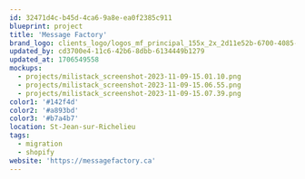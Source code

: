 ```yaml
---
id: 32471d4c-b45d-4ca6-9a8e-ea0f2385c911
blueprint: project
title: 'Message Factory'
brand_logo: clients_logo/logos_mf_principal_155x_2x_2d11e52b-6700-4085-94ae-ed679cdb5b46_155x.webp
updated_by: cd3700e4-11c6-42b6-8dbb-6134449b1279
updated_at: 1706549558
mockups:
  - projects/milistack_screenshot-2023-11-09-15.01.10.png
  - projects/milistack_screenshot-2023-11-09-15.06.55.png
  - projects/milistack_screenshot-2023-11-09-15.07.39.png
color1: '#142f4d'
color2: '#a893bd'
color3: '#b7a4b7'
location: St-Jean-sur-Richelieu
tags:
  - migration
  - shopify
website: 'https://messagefactory.ca'
---
```

